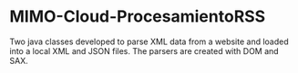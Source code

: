 # MIMO-Cloud-ProcesamientoRSS

Two java classes developed to parse XML data from a website and loaded into a local XML and JSON files. The parsers are created with DOM and SAX.